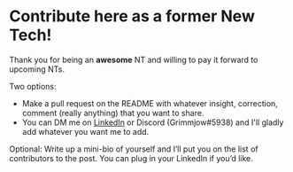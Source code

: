 # Contribute here as a former New Tech!

Thank you for being an **awesome** NT and willing to pay it forward to upcoming NTs. 

Two options:
* Make a pull request on the README with whatever insight, correction, comment (really anything) that you want to share.
* You can DM me on [LinkedIn](https://www.linkedin.com/in/hamza-algamoos/) or Discord (Grimmjow#5938) and I'll gladly add whatever you want me to add.

Optional: Write up a mini-bio of yourself and I’ll put you on the list of contributors to the post. You can plug in your LinkedIn if you’d like.
